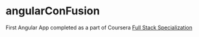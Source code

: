 # angularConFusion
First Angular App completed as a part of Coursera [Full Stack Specialization](https://www.coursera.org/specializations/full-stack)
